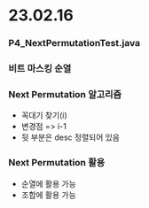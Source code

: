 # 23.02.16

### P4_NextPermutationTest.java

### 비트 마스킹 순열

### Next Permutation 알고리즘
- 꼭대기 찾기(i)
- 변경점 => i-1
- 뒷 부분은 desc 정렬되어 있음

### Next Permutation 활용
- 순열에 활용 가능
- 조합에 활용 가능


